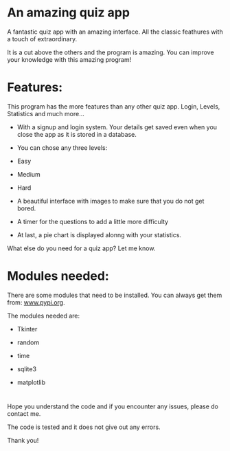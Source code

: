 # An amazing quiz app 

A fantastic quiz app with an amazing interface. All the classic feathures with a touch of extraordinary. 

It is a cut above the others and the program is amazing. You can improve your knowledge with this amazing program!

# Features:

This program has the more features than any other quiz app. Login, Levels, Statistics and much more...

- With a signup and login system. Your details get saved even when you close the app as it is stored in a database.

- You can chose any three levels: 
- Easy
- Medium
- Hard

- A beautiful interface with images to make sure that you do not get bored.

- A timer for the questions to add a little more difficulty

- At last, a pie chart is displayed alonng with your statistics.

What else do you need for a quiz app? Let me know.

# Modules needed:

There are some modules that need to be installed. You can always get them from: www.pypi.org. 

The modules needed are: 

- Tkinter

- random

- time

- sqlite3

- matplotlib

# 

Hope you understand the code and if you encounter any issues, please do contact me. 

The code is tested and it does not give out any errors.

Thank you!
